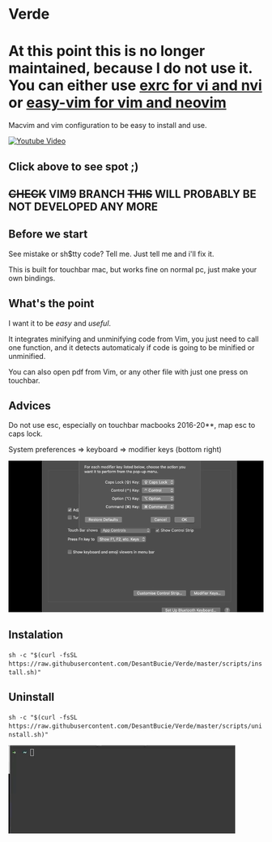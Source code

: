 # Verde

# At this point this is no longer maintained, because I do not use it. You can either use [exrc for vi and nvi](https://github.com/DesantBucie/exrc) or [easy-vim for vim and neovim](https://github.com/DesantBucie/easy_vim)

Macvim and vim configuration to be easy to install and use.

[![Youtube Video](https://img.youtube.com/vi/EEb9o1yYyTI/0.jpg)](https://www.youtube.com/watch?v=EEb9o1yYyTI)

## Click above to see spot ;)



## ~~CHECK~~ VIM9 BRANCH ~~THIS~~ WILL PROBABLY BE NOT DEVELOPED ANY MORE

## Before we start

See mistake or sh$tty code? Tell me. Just tell me and i'll fix it.

This is built for touchbar mac, but works fine on normal pc, just make your own bindings.

## What's the point

I want it to be *easy* and *useful*.

It integrates minifying and unminifying code from Vim, you just need to call one function,
and it detects automaticaly if code is going to be minified or unminified.

You can also open pdf from Vim, or any other file with just one press on touchbar.

## Advices

Do not use esc, especially on touchbar macbooks 2016-20**, map esc to caps lock.

System preferences => keyboard => modifier keys (bottom right)

![Map caps lock to esc](./.github/esc.gif)

## Instalation

`sh -c "$(curl -fsSL https://raw.githubusercontent.com/DesantBucie/Verde/master/scripts/install.sh)"`

## Uninstall

`sh -c "$(curl -fsSL https://raw.githubusercontent.com/DesantBucie/Verde/master/scripts/uninstall.sh)"`

![Uninstall.gif](./.github/uninstall.gif)

